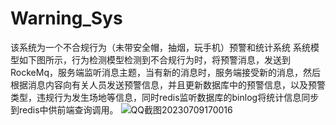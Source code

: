 # Warning_Sys
该系统为一个不合规行为（未带安全帽，抽烟，玩手机）预警和统计系统
系统模型如下图所示，行为检测模型检测到不合规行为时，将预警消息，发送到RockeMq，服务端监听消息主题，当有新的消息时，服务端接受新的消息，然后根据消息内容向有关人员发送预警信息，并且更新数据库中的预警信息，以及预警类型，违规行为发生场地等信息，同时redis监听数据库的binlog将统计信息同步到redis中供前端查询调用。
![QQ截图20230709170016](https://github.com/codezjt/Warning_Sys/assets/60995778/163221db-f65f-470a-85af-d8de1d525d22)
